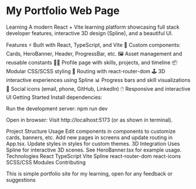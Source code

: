 # My Portfolio Web Page

Learning
A modern React + Vite learning platform showcasing full stack developer features, interactive 3D design (Spline), and a beautiful UI.

Features
⚡ Built with React, TypeScript, and Vite
🎨 Custom components: Cards, HeroBanner, Header, ProgressBar, etc.
🖼️ Asset management and reusable constants
🧑‍💻 Profile page with skills, projects, and timeline
📦 Modular CSS/SCSS styling
🚀 Routing with react-router-dom
🕹️ 3D interactive experiences using Spline
📊 Progress bars and skill visualizations
📨 Social icons (email, phone, GitHub, LinkedIn)
🖱️ Responsive and interactive UI
Getting Started
Install dependencies:

Run the development server: npm run dev

Open in browser: Visit http://localhost:5173 (or as shown in terminal).

Project Structure
Usage
Edit components in components to customize cards, banners, etc.
Add new pages in screens and update routing in App.tsx.
Update styles in styles for custom themes.
3D Integration
Uses Spline for interactive 3D scenes.
See HeroBanner.tsx for example usage.
Technologies
React
TypeScript
Vite
Spline
react-router-dom
react-icons
SCSS/CSS Modules
Contributing

This is simple portfolio site for my learning, open for any feedback or suggestions